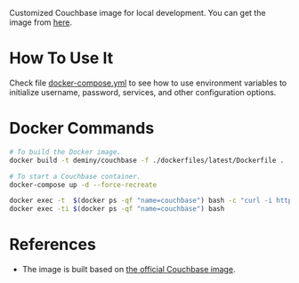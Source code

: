 Customized Couchbase image for local development. You can get the image from [here](https://hub.docker.com/r/deminy/couchbase).

# How To Use It

Check file [docker-compose.yml](https://github.com/deminy/docker-couchbase/blob/master/docker-compose.yml) to see how to
use environment variables to initialize username, password, services, and other configuration options.

# Docker Commands

```bash
# To build the Docker image.
docker build -t deminy/couchbase -f ./dockerfiles/latest/Dockerfile .

# To start a Couchbase container.
docker-compose up -d --force-recreate

docker exec -t  $(docker ps -qf "name=couchbase") bash -c "curl -i http://127.0.0.1:8091"
docker exec -ti $(docker ps -qf "name=couchbase") bash
```

# References

* The image is built based on [the official Couchbase image](https://hub.docker.com/_/couchbase).
